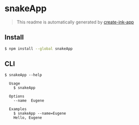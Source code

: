 # snakeApp

> This readme is automatically generated by [create-ink-app](https://github.com/vadimdemedes/create-ink-app)


## Install

```bash
$ npm install --global snakeApp
```


## CLI

```
$ snakeApp --help

  Usage
    $ snakeApp

  Options
    --name  Eugene

  Examples
    $ snakeApp --name=Eugene
    Hello, Eugene
```
